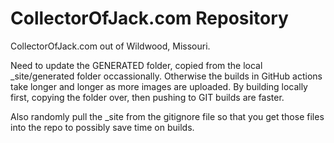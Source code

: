 CollectorOfJack.com Repository 
====================

CollectorOfJack.com out of Wildwood, Missouri.

Need to update the GENERATED folder, copied from the local _site/generated folder occassionally. Otherwise the builds in GitHub actions take longer and longer as more images are uploaded. By building locally first, copying the folder over, then pushing to GIT builds are faster.

Also randomly pull the _site from the gitignore file so that you get those files into the repo to possibly save time on builds.



